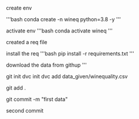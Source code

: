 create env

'''bash
conda create -n wineq python=3.8 -y
'''

activate env 
'''bash
conda activate wineq
'''


created a req file

install the req
'''bash
pip install -r requirements.txt
'''

download the data from
githup
'''

git init
dvc init
dvc add data_given/winequality.csv

git add . 

git commit -m "first data"

second commit


